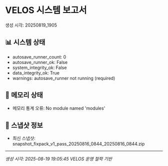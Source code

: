 # VELOS 시스템 보고서
생성 시각: 20250819_1905

## 📊 시스템 상태
- autosave_runner_count: 0
- autosave_runner_ok: False
- system_integrity_ok: False
- data_integrity_ok: True
- warnings: autosave_runner not running (required)

## 💾 메모리 상태
- 메모리 통계 오류: No module named 'modules'

## 📁 스냅샷 정보
- 최신 스냅샷: snapshot_fixpack_v1_pass_20250816_0844_20250816_0844.zip

---
*생성 시각: 2025-08-19 19:05:45*
*VELOS 운영 철학 기반*